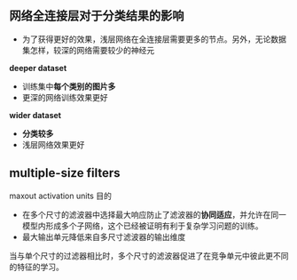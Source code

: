 ## 网络全连接层对于分类结果的影响

+ 为了获得更好的效果，浅层网络在全连接层需要更多的节点。另外，无论数据集怎样，较深的网络需要较少的神经元

**deeper dataset**

+ 训练集中**每个类别的图片多**
+ 更深的网络训练效果更好

**wider dataset**

+ **分类较多**
+ 浅层网络效果更好

## multiple-size filters

maxout activation units 目的

+ 在多个尺寸的滤波器中选择最大响应防止了滤波器的**协同适应**，并允许在同一模型内形成多个子网络，这个已经被证明有利于复杂学习问题的训练。
+ 最大输出单元降低来自多尺寸滤波器的输出维度

当与单个尺寸的过滤器相比时，多个尺寸的滤波器促进了在竞争单元中彼此更不同的特征的学习。